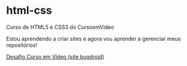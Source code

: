 # html-css
Curso de HTML5 e CSS3 do CursoemVideo

Estou aprendendo a criar sites e agora vou aprender a gerenciar meus repositórios!
 
 <a href= "https://christianbatella.github.io/Exerc%C3%ADcios/DESAFIO/sitebugdroid.html"> Desafio Curso em Vídeo (site bugdroid)</a>
 
